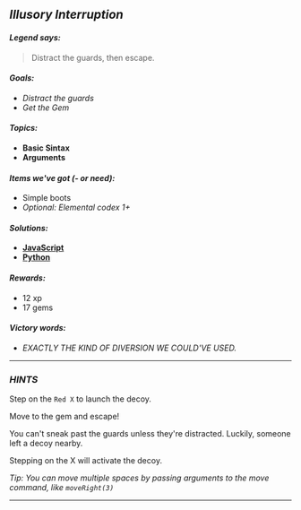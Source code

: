 ## _Illusory Interruption_

#### _Legend says:_
> Distract the guards, then escape.

#### _Goals:_
+ _Distract the guards_
+ _Get the Gem_

#### _Topics:_
+ **Basic Sintax**
+ **Arguments**

#### _Items we've got (- or need):_
+ Simple boots
+ _Optional: Elemental codex 1+_

#### _Solutions:_
+ **[JavaScript](illusoryInterruption.js)**
+ **[Python](illusory_interruption.py "#3 - 4.8s")**

#### _Rewards:_
+ 12 xp
+ 17 gems

#### _Victory words:_
+ _EXACTLY THE KIND OF DIVERSION WE COULD'VE USED._

___

### _HINTS_

Step on the `Red X` to launch the decoy.

Move to the gem and escape!

You can't sneak past the guards unless they're distracted. Luckily, someone left a decoy nearby.

Stepping on the X will activate the decoy.

_Tip: You can move multiple spaces by passing arguments to the move command, like `moveRight(3)`_

___
